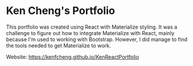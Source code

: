# Ken Cheng's Portfolio
 This portfolio was created using React with Materialize styling.  It was a challenge to figure out how to integrate Materialize with React, mainly because I'm used to working with Bootstrap.  However, I did manage to find the tools needed to get Materialize to work.
 
 Website: https://kenfcheng.github.io/KenReactPortfolio
